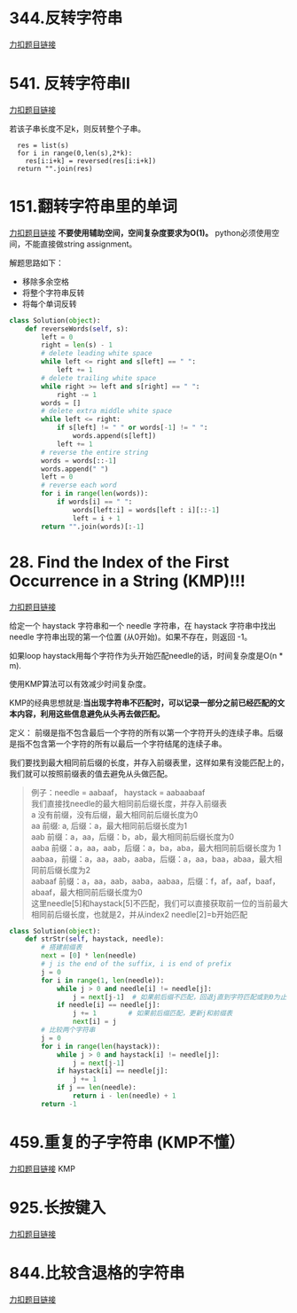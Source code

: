 # 344.反转字符串

[力扣题目链接](https://leetcode.cn/problems/reverse-string/)

# 541. 反转字符串II

[力扣题目链接](https://leetcode.cn/problems/reverse-string-ii/)

若该子串长度不足k，则反转整个子串。
```
  res = list(s)
  for i in range(0,len(s),2*k):
    res[i:i+k] = reversed(res[i:i+k])
  return "".join(res)
```
# 151.翻转字符串里的单词

[力扣题目链接](https://leetcode.cn/problems/reverse-words-in-a-string/)
**不要使用辅助空间，空间复杂度要求为O(1)。** python必须使用空间，不能直接做string assignment。

解题思路如下：

* 移除多余空格
* 将整个字符串反转
* 将每个单词反转

```py
class Solution(object):
    def reverseWords(self, s):
        left = 0
        right = len(s) - 1
        # delete leading white space
        while left <= right and s[left] == " ":
            left += 1
        # delete trailing white space
        while right >= left and s[right] == " ":
            right -= 1
        words = []
        # delete extra middle white space
        while left <= right:
            if s[left] != " " or words[-1] != " ":
                words.append(s[left])
            left += 1
        # reverse the entire string
        words = words[::-1]
        words.append(" ")
        left = 0
        # reverse each word
        for i in range(len(words)):
            if words[i] == " ":
                words[left:i] = words[left : i][::-1]
                left = i + 1
        return "".join(words)[:-1]

```
# 28. Find the Index of the First Occurrence in a String (KMP)!!!

[力扣题目链接](https://leetcode.cn/problems/find-the-index-of-the-first-occurrence-in-a-string/)

给定一个 haystack 字符串和一个 needle 字符串，在 haystack 字符串中找出 needle 字符串出现的第一个位置 (从0开始)。如果不存在，则返回  -1。

如果loop haystack用每个字符作为头开始匹配needle的话，时间复杂度是O(n * m).

使用KMP算法可以有效减少时间复杂度。

KMP的经典思想就是:**当出现字符串不匹配时，可以记录一部分之前已经匹配的文本内容，利用这些信息避免从头再去做匹配。**

定义： 前缀是指不包含最后一个字符的所有以第一个字符开头的连续子串。后缀是指不包含第一个字符的所有以最后一个字符结尾的连续子串。

我们要找到最大相同前后缀的长度，并存入前缀表里，这样如果有没能匹配上的，我们就可以按照前缀表的值去避免从头做匹配。

> 例子：needle = aabaaf， haystack = aabaabaaf \
> 我们直接找needle的最大相同前后缀长度，并存入前缀表 \
> a 没有前缀，没有后缀，最大相同前后缀长度为0 \
> aa 前缀: a, 后缀：a，最大相同前后缀长度为1 \
> aab 前缀：a，aa，后缀：b，ab，最大相同前后缀长度为0 \
> aaba 前缀：a，aa，aab，后缀：a，ba，aba，最大相同前后缀长度为 1 \
> aabaa，前缀：a，aa，aab，aaba，后缀：a，aa，baa，abaa，最大相同前后缀长度为2 \
> aabaaf 前缀：a，aa，aab，aaba，aabaa，后缀：f，af，aaf，baaf，abaaf，最大相同前后缀长度为0 \
> 这里needle[5]和haystack[5]不匹配，我们可以直接获取前一位的当前最大相同前后缀长度，也就是2，并从index2 needle[2]=b开始匹配

```py
class Solution(object):
    def strStr(self, haystack, needle):
        # 搭建前缀表
        next = [0] * len(needle)
        # j is the end of the suffix, i is end of prefix
        j = 0
        for i in range(1, len(needle)):
            while j > 0 and needle[i] != needle[j]:
                j = next[j-1]  # 如果前后缀不匹配，回退j直到字符匹配或到0为止
            if needle[i] == needle[j]:
                j += 1        # 如果前后缀匹配，更新j和前缀表
                next[i] = j
        # 比较两个字符串
        j = 0
        for i in range(len(haystack)):
            while j > 0 and haystack[i] != needle[j]:
                j = next[j-1]
            if haystack[i] == needle[j]:
                j += 1
            if j == len(needle):
                return i - len(needle) + 1
        return -1

```

# 459.重复的子字符串 (KMP不懂）

[力扣题目链接](https://leetcode.cn/problems/repeated-substring-pattern/)
KMP


# 925.长按键入
[力扣题目链接](https://leetcode.cn/problems/long-pressed-name/)


# 844.比较含退格的字符串

[力扣题目链接](https://leetcode.cn/problems/backspace-string-compare/)
